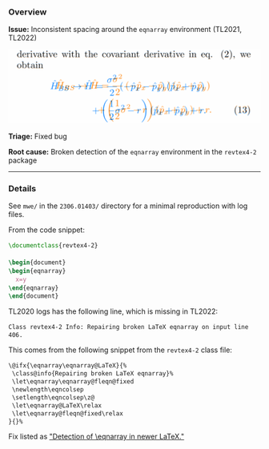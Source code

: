 ### Overview

**Issue:** Inconsistent spacing around the `eqnarray` environment (TL2021, TL2022)

![issue](issue.png)

**Triage:** Fixed bug

**Root cause:** Broken detection of the `eqnarray` environment in the `revtex4-2` package

---

### Details

See `mwe/` in the `2306.01403/` directory for a minimal reproduction with log files.

From the code snippet:

```latex
\documentclass{revtex4-2}

\begin{document}
\begin{eqnarray}
  x=y
\end{eqnarray}
\end{document}
```

TL2020 logs has the following line, which is missing in TL2022:
```
Class revtex4-2 Info: Repairing broken LaTeX eqnarray on input line 406.
```

This comes from the following snippet from the `revtex4-2` class file:

```
\@ifx{\eqnarray\eqnarray@LaTeX}{%
 \class@info{Repairing broken LaTeX eqnarray}%
 \let\eqnarray\eqnarray@fleqn@fixed
 \newlength\eqncolsep
 \setlength\eqncolsep\z@
 \let\eqnarray@LaTeX\relax
 \let\eqnarray@fleqn@fixed\relax
}{}%
```

Fix listed as ["Detection of \eqnarray in newer LaTeX."](https://journals.aps.org/revtex#:~:text=Detection%20of%20%5Ceqnarray%20in%20newer%20LaTeX.)

